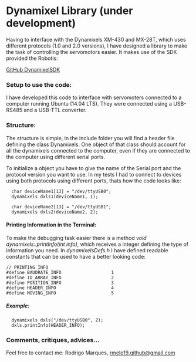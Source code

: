 # Dynamixel Library (under development)

Having to interface with the Dynamixels XM-430 and MX-28T, which uses different protocols (1.0 and 2.0 versions), I have designed a library to make the task of controlling the servomotors easier. It makes use of the SDK provided the Robotis:

[GitHub DynamixelSDK](https://github.com/ROBOTIS-GIT/DynamixelSDK)

### Setup to use the code:
I have developed this code to interface with servomoters connected to a computer running Ubuntu (14.04 LTS). They were connected using a USB-RS485 and a USB-TTL converter.

### Structure:

The structure is simple, in the include folder you will find a header file defining the class Dynamixels. One object of that class should account for all the dynamixels connected to the computer, even if they are connected to the computer using different serial ports.

To initialize a object you have to give the name of the Serial port and the protocol version you want to use. In my tests I had to connect to devices using both protocols using different ports, thats how the code looks like: 

```
  char deviceName1[13] = "/dev/ttyUSB0"; 
  dynamixels dxls1(deviceName1, 1);

  char deviceName2[13] = "/dev/ttyUSB1";
  dynamixels dxls2(deviceName2, 2);
```

#### Printing Information in the Terminal:

To make the debugging task easier there is a method *void dynamixels::printInfo(int info)*, which receives a integer defining the type of information you need. In *dynamixelsDefs.h* I have defined readable constants that can be used to have a better looking code:

```
// PRINTING INFO
#define BAUDRATE_INFO                   1
#define ID_ARRAY_INFO                   2
#define POSITION_INFO                   3
#define HEADER_INFO                     4
#define MOVING_INFO                     5
```

##### Example:
```
  dynamixels dxls("/dev/ttyUSB0", 2);
  dxls.printInfo(HEADER_INFO);
```

### Comments, critiques, advices...
Feel free to contact me: Rodrigo Marques, rmelo19.github@gmail.com
